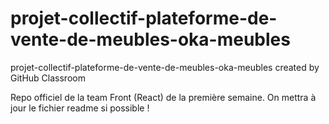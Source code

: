 # projet-collectif-plateforme-de-vente-de-meubles-oka-meubles
projet-collectif-plateforme-de-vente-de-meubles-oka-meubles created by GitHub Classroom

Repo officiel de la team Front (React) de la première semaine.
On  mettra à jour le fichier readme si possible !
